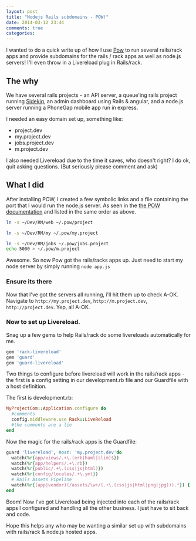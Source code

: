 ```yaml
---
layout: post
title: "Nodejs Rails subdomains - POW!"
date: 2014-03-12 23:44
comments: true
categories:
---
```


I wanted to do a quick write up of how I use [Pow](http://pow.cx/) to run several rails/rack apps and provide subdomains for the rails / rack apps as well as node.js servers! I'll even throw in a Livereload plug in Rails/rack.

## The why

We have several rails projects - an API server, a queue'ing rails project running [Sidekiq](https://github.com/mperham/sidekiq), an admin dashboard using Rails & angular, and a node.js server running a PhoneGap mobile app run in express.

I needed an easy domain set up, something like:

* project.dev
* my.project.dev
* jobs.project.dev
* m.project.dev

I also needed Livereload due to the time it saves, who doesn't right? I do ok, quit asking questions. (But seriously please comment and ask)

## What I did

After installing POW, I created a few symbolic links and a file containing the port that I would run the node.js server. As seen in the [the POW documentation](http://pow.cx/manual) and listed in the same order as above.

``` sh
ln -s ~/Dev/RM/web ~/.pow/project

ln -s ~/Dev/RM/my ~/.pow/my.project

ln -s ~/Dev/RM/jobs ~/.pow/jobs.project
echo 5000 > ~/.pow/m.project
```

Awesome. So now Pow got the rails/racks apps up. Just need to start my node server by simply running ``node app.js``

### Ensure its there

Now that I've got the servers all running, i'll hit them up to check A-OK. Navigate to ``http://my.project.dev``, ``http://m.project.dev``, ``http://project.dev``. Yep, all A-OK.

### Now to set up Livereload.

Snag up a few gems to help Rails/rack do some livereloads automatically for me.

``` rb
gem 'rack-livereload'
gem 'guard'
gem 'guard-livereload'
```

Two things to configure before livereload will work in the rails/rack apps - the first is a config setting in our development.rb file and our Guardfile with a host definition.

The first is development.rb:

```ruby
MyProjectCom::Application.configure do
  #comments
  config.middleware.use Rack::LiveReload
  #the comments are a lie
end
```

Now the magic for the rails/rack apps is the Guardfile:

``` rb
guard 'livereload', host: 'my.project.dev'do
  watch(%r{app/views/.+\.(erb|haml|slim)$})
  watch(%r{app/helpers/.+\.rb})
  watch(%r{public/.+\.(css|js|html)})
  watch(%r{config/locales/.+\.yml})
  # Rails Assets Pipeline
  watch(%r{(app|vendor)(/assets/\w+/(.+\.(css|js|html|png|jpg))).*}) { |m| "/assets/#{m[3]}" }
end
```
Boom! Now I've got Livereload being injected into each of the rails/rack apps I configured and handling all the other business. I just have to sit back and code.

Hope this helps any who may be wanting a similar set up with subdomains with rails/rack & node.js hosted apps.
